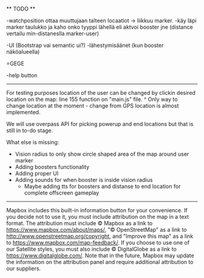 ** TODO **

-watchposition ottaa muuttujaan talteen locaatiot -> liikkuu marker.
-käy läpi marker taulukko ja kaho onko tyyppi lähellä eli aktvoi booster jne (distance vertailu min-distaneslla marker-user)

-UI (Bootstrap vai semantic ui?)
-lähestymisäänet (kun booster näköalueella)

=GEGE

-help button

-----------------------------------------------------------------------------------------------------------------------------

For testing purposes location of the user can be changed
by clickin desired location on the map: line 155 function on "main.js" file.
^ Only way to change location at the moment - change from GPS location is almost implemented.

We will use overpass API for picking powerup and end locations but that is still in to-do stage.

What else is missing:
- Vision radius to only show circle shaped area of the map around user marker
- Adding boosters functionality
- Adding proper UI
- Adding sounds for when booster is inside vision radius
    - Maybe adding tts for boosters and distanse to end location for complete offscreen gameplay

-----------------------------------------------------------------------------------------------------------------------------

Mapbox includes this built-in information button for your convenience. If you decide not to use it, you must include attribution on the map in a text format. The attribution must include © Mapbox as a link to https://www.mapbox.com/about/maps/, "© OpenStreetMap" as a link to http://www.openstreetmap.org/copyright, and "Improve this map" as a link to https://www.mapbox.com/map-feedback/. If you choose to use one of our Satellite styles, you must also include © DigitalGlobe as a link to https://www.digitalglobe.com/. Note that in the future, Mapbox may update the information on the attribution panel and require additional attribution to our suppliers.